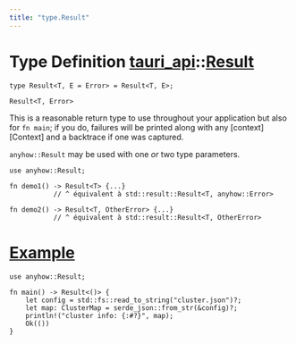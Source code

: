 ```yaml
---
title: "type.Result"
---
```


# Type Definition [tauri_api](/docs/api/rust/tauri_api/index.html)::​[Result](/docs/api/rust/tauri_api/)

    type Result<T, E = Error> = Result<T, E>;

`Result<T, Error>`

This is a reasonable return type to use throughout your application but also for `fn main`; if you do, failures will be printed along with any \[context]\[Context] and a backtrace if one was captured.

`anyhow::Result` may be used with one _or_ two type parameters.

    use anyhow::Result;
    
    fn demo1() -> Result<T> {...}
               // ^ équivalent à std::result::Result<T, anyhow::Error>
    
    fn demo2() -> Result<T, OtherError> {...}
               // ^ équivalent à std::result::Result<T, OtherError>

# [Example](/docs/api/rust/tauri_api/about:blank#example)

    use anyhow::Result;
    
    fn main() -> Result<()> {
        let config = std::fs::read_to_string("cluster.json")?;
        let map: ClusterMap = serde_json::from_str(&config)?;
        println!("cluster info: {:#?}", map);
        Ok(())
    }
